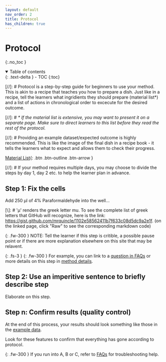 ```yaml
---
layout: default
nav_order: 2
title: Protocol
has_children: true
---
```

# Protocol
{:.no_toc }

<details open markdown="block">
  <summary>
    Table of contents
  </summary>
  {: .text-delta }
  - TOC
{:toc}
</details>

[//]: # Protocol is a step-by-step guide for beginners to use your method. This is akin to a recipe that teaches you how to prepare a dish. Just like in a recipe, tell the learners what ingridients they should prepare (material list*) and a list of actions in chronological order to excecute for the desired outcome.

[//]: # *\* If the material list is extensive, you may want to present it on a separate page. Make sure to direct learners to this list before they read the rest of the protocol.*

[//]: # Providing an example dataset/expected outcome is highly recommended. This is like the image of the final dish in a recipe book - it tells the learners what to expect and allows them to check their progress.

[Material List](./material-list.md){: .btn .btn-outline .btn-arrow }

[//]: # If your method requires multiple days, you may choose to divide the steps by day 1, day 2 etc. to help the learner plan in advance.

## Step 1: Fix the cells

Add 250 &#956;l of 4% Paraformaldehyde into the well...

[\\]: # '&#956;' renders the greek letter mu. To see the complete list of greek letters that GitHub will recognize, here is the link: https://gist.github.com/mrquincle/1102e58562411b7f633c08d5dc9a2e1f. (on the linked page, click "Raw" to see the corresponding markdown code)

{: .fw-300 }
NOTE: Tell the learner if this step is critible, a possible pause point or if there are more explanation elsewhere on this site that may be relavent.

{: .fs-3 }
{: .fw-300 }
For example, you can link to a [question in FAQs](../method-details/faqs.md) or more details on this step in [method details](../method-details/method-details.md).

## Step 2:  Use an imperitive sentence to briefly describe step

Elaborate on this step. 

## Step n:  Confirm results (quality control)

At the end of this process, your results should look something like those in the [example data](dataset.md).

Look for these features to confirm that everything has gone according to protocol. 

{: .fw-300 }
If you run into A, B or C, refer to [FAQs](../method-details/faqs.md) for troubleshooting help.